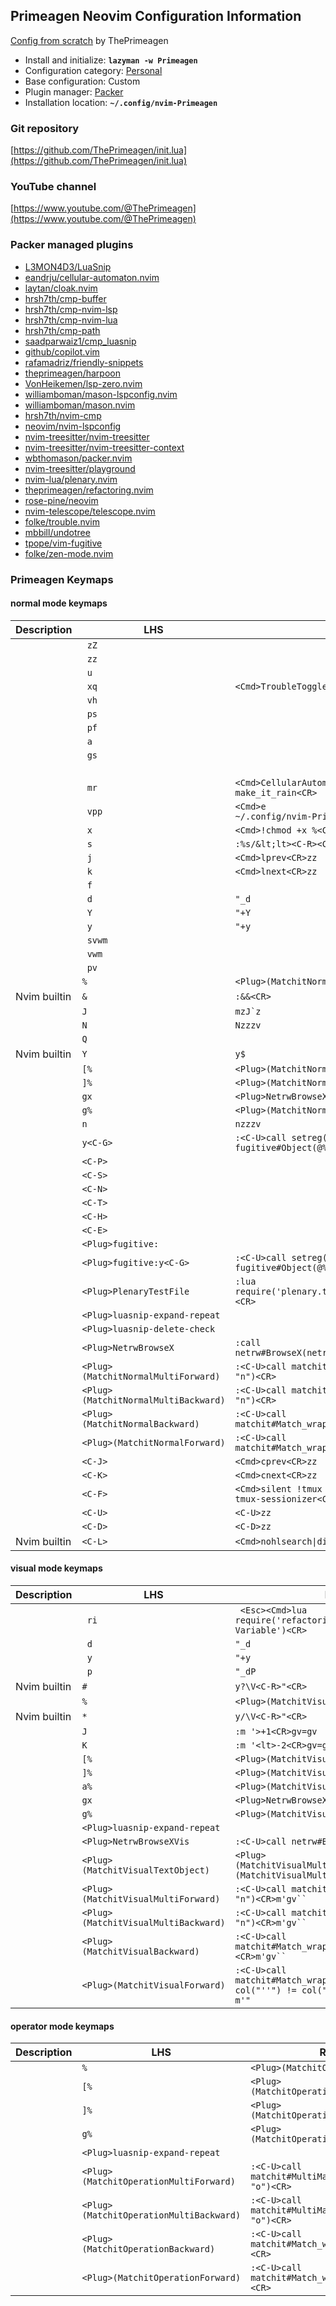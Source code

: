 ## Primeagen Neovim Configuration Information

[Config from scratch](https://youtu.be/w7i4amO_zaE) by ThePrimeagen

- Install and initialize: **`lazyman -w Primeagen`**
- Configuration category: [Personal](https://lazyman.dev/configurations/#personal-configurations)
- Base configuration:     Custom
- Plugin manager:         [Packer](https://github.com/wbthomason/packer.nvim)
- Installation location:  **`~/.config/nvim-Primeagen`**

### Git repository

[https://github.com/ThePrimeagen/init.lua](https://github.com/ThePrimeagen/init.lua)

### YouTube channel

[https://www.youtube.com/@ThePrimeagen](https://www.youtube.com/@ThePrimeagen)

### Packer managed plugins

- [L3MON4D3/LuaSnip](https://github.com/L3MON4D3/LuaSnip)
- [eandrju/cellular-automaton.nvim](https://github.com/eandrju/cellular-automaton.nvim)
- [laytan/cloak.nvim](https://github.com/laytan/cloak.nvim)
- [hrsh7th/cmp-buffer](https://github.com/hrsh7th/cmp-buffer)
- [hrsh7th/cmp-nvim-lsp](https://github.com/hrsh7th/cmp-nvim-lsp)
- [hrsh7th/cmp-nvim-lua](https://github.com/hrsh7th/cmp-nvim-lua)
- [hrsh7th/cmp-path](https://github.com/hrsh7th/cmp-path)
- [saadparwaiz1/cmp_luasnip](https://github.com/saadparwaiz1/cmp_luasnip)
- [github/copilot.vim](https://github.com/github/copilot.vim)
- [rafamadriz/friendly-snippets](https://github.com/rafamadriz/friendly-snippets)
- [theprimeagen/harpoon](https://github.com/theprimeagen/harpoon)
- [VonHeikemen/lsp-zero.nvim](https://github.com/VonHeikemen/lsp-zero.nvim)
- [williamboman/mason-lspconfig.nvim](https://github.com/williamboman/mason-lspconfig.nvim)
- [williamboman/mason.nvim](https://github.com/williamboman/mason.nvim)
- [hrsh7th/nvim-cmp](https://github.com/hrsh7th/nvim-cmp)
- [neovim/nvim-lspconfig](https://github.com/neovim/nvim-lspconfig)
- [nvim-treesitter/nvim-treesitter](https://github.com/nvim-treesitter/nvim-treesitter)
- [nvim-treesitter/nvim-treesitter-context](https://github.com/nvim-treesitter/nvim-treesitter-context)
- [wbthomason/packer.nvim](https://github.com/wbthomason/packer.nvim)
- [nvim-treesitter/playground](https://github.com/nvim-treesitter/playground)
- [nvim-lua/plenary.nvim](https://github.com/nvim-lua/plenary.nvim)
- [theprimeagen/refactoring.nvim](https://github.com/theprimeagen/refactoring.nvim)
- [rose-pine/neovim](https://github.com/rose-pine/neovim)
- [nvim-telescope/telescope.nvim](https://github.com/nvim-telescope/telescope.nvim)
- [folke/trouble.nvim](https://github.com/folke/trouble.nvim)
- [mbbill/undotree](https://github.com/mbbill/undotree)
- [tpope/vim-fugitive](https://github.com/tpope/vim-fugitive)
- [folke/zen-mode.nvim](https://github.com/folke/zen-mode.nvim)

### Primeagen Keymaps

#### normal mode keymaps

| Description | LHS | RHS |
| ----------- | --- | --- |
|  | <code> zZ</code> |  |
|  | <code> zz</code> |  |
|  | <code> u</code> |  |
|  | <code> xq</code> | <code>&lt;Cmd&gt;TroubleToggle quickfix&lt;CR&gt;</code> |
|  | <code> vh</code> |  |
|  | <code> ps</code> |  |
|  | <code> pf</code> |  |
|  | <code> a</code> |  |
|  | <code> gs</code> |  |
|  | <code>  </code> |  |
|  | <code> mr</code> | <code>&lt;Cmd&gt;CellularAutomaton make_it_rain&lt;CR&gt;</code> |
|  | <code> vpp</code> | <code>&lt;Cmd&gt;e ~/.config/nvim-Primeagen/lua/theprimeagen/packer.lua&lt;CR&gt;</code> |
|  | <code> x</code> | <code>&lt;Cmd&gt;!chmod +x %&lt;CR&gt;</code> |
|  | <code> s</code> | <code>:%s/\&lt;lt&gt;&lt;C-R&gt;&lt;C-W&gt;\&gt;/&lt;C-R&gt;&lt;C-W&gt;/gI&lt;Left&gt;&lt;Left&gt;&lt;Left&gt;</code> |
|  | <code> j</code> | <code>&lt;Cmd&gt;lprev&lt;CR&gt;zz</code> |
|  | <code> k</code> | <code>&lt;Cmd&gt;lnext&lt;CR&gt;zz</code> |
|  | <code> f</code> |  |
|  | <code> d</code> | <code>"_d</code> |
|  | <code> Y</code> | <code>"+Y</code> |
|  | <code> y</code> | <code>"+y</code> |
|  | <code> svwm</code> |  |
|  | <code> vwm</code> |  |
|  | <code> pv</code> |  |
|  | <code>%</code> | <code>&lt;Plug&gt;(MatchitNormalForward)</code> |
| Nvim builtin | <code>&</code> | <code>:&&&lt;CR&gt;</code> |
|  | <code>J</code> | <code>mzJ`z</code> |
|  | <code>N</code> | <code>Nzzzv</code> |
|  | <code>Q</code> | <code></code> |
| Nvim builtin | <code>Y</code> | <code>y$</code> |
|  | <code>[%</code> | <code>&lt;Plug&gt;(MatchitNormalMultiBackward)</code> |
|  | <code>]%</code> | <code>&lt;Plug&gt;(MatchitNormalMultiForward)</code> |
|  | <code>gx</code> | <code>&lt;Plug&gt;NetrwBrowseX</code> |
|  | <code>g%</code> | <code>&lt;Plug&gt;(MatchitNormalBackward)</code> |
|  | <code>n</code> | <code>nzzzv</code> |
|  | <code>y&lt;C-G&gt;</code> | <code>:&lt;C-U&gt;call setreg(v:register, fugitive#Object(@%))&lt;CR&gt;</code> |
|  | <code>&lt;C-P&gt;</code> |  |
|  | <code>&lt;C-S&gt;</code> |  |
|  | <code>&lt;C-N&gt;</code> |  |
|  | <code>&lt;C-T&gt;</code> |  |
|  | <code>&lt;C-H&gt;</code> |  |
|  | <code>&lt;C-E&gt;</code> |  |
|  | <code>&lt;Plug&gt;fugitive:</code> | <code></code> |
|  | <code>&lt;Plug&gt;fugitive:y&lt;C-G&gt;</code> | <code>:&lt;C-U&gt;call setreg(v:register, fugitive#Object(@%))&lt;CR&gt;</code> |
|  | <code>&lt;Plug&gt;PlenaryTestFile</code> | <code>:lua require('plenary.test_harness').test_directory(vim.fn.expand("%:p"))&lt;CR&gt;</code> |
|  | <code>&lt;Plug&gt;luasnip-expand-repeat</code> |  |
|  | <code>&lt;Plug&gt;luasnip-delete-check</code> |  |
|  | <code>&lt;Plug&gt;NetrwBrowseX</code> | <code>:call netrw#BrowseX(netrw#GX(),netrw#CheckIfRemote(netrw#GX()))&lt;CR&gt;</code> |
|  | <code>&lt;Plug&gt;(MatchitNormalMultiForward)</code> | <code>:&lt;C-U&gt;call matchit#MultiMatch("W",  "n")&lt;CR&gt;</code> |
|  | <code>&lt;Plug&gt;(MatchitNormalMultiBackward)</code> | <code>:&lt;C-U&gt;call matchit#MultiMatch("bW", "n")&lt;CR&gt;</code> |
|  | <code>&lt;Plug&gt;(MatchitNormalBackward)</code> | <code>:&lt;C-U&gt;call matchit#Match_wrapper('',0,'n')&lt;CR&gt;</code> |
|  | <code>&lt;Plug&gt;(MatchitNormalForward)</code> | <code>:&lt;C-U&gt;call matchit#Match_wrapper('',1,'n')&lt;CR&gt;</code> |
|  | <code>&lt;C-J&gt;</code> | <code>&lt;Cmd&gt;cprev&lt;CR&gt;zz</code> |
|  | <code>&lt;C-K&gt;</code> | <code>&lt;Cmd&gt;cnext&lt;CR&gt;zz</code> |
|  | <code>&lt;C-F&gt;</code> | <code>&lt;Cmd&gt;silent !tmux neww tmux-sessionizer&lt;CR&gt;</code> |
|  | <code>&lt;C-U&gt;</code> | <code>&lt;C-U&gt;zz</code> |
|  | <code>&lt;C-D&gt;</code> | <code>&lt;C-D&gt;zz</code> |
| Nvim builtin | <code>&lt;C-L&gt;</code> | <code>&lt;Cmd&gt;nohlsearch&#124;diffupdate|normal! &lt;C-L&gt;&lt;CR&gt;</code> |

#### visual mode keymaps

| Description | LHS | RHS |
| ----------- | --- | --- |
|  | <code> ri</code> | <code> &lt;Esc&gt;&lt;Cmd&gt;lua require('refactoring').refactor('Inline Variable')&lt;CR&gt;</code> |
|  | <code> d</code> | <code>"_d</code> |
|  | <code> y</code> | <code>"+y</code> |
|  | <code> p</code> | <code>"_dP</code> |
| Nvim builtin | <code>#</code> | <code>y?\V&lt;C-R&gt;"&lt;CR&gt;</code> |
|  | <code>%</code> | <code>&lt;Plug&gt;(MatchitVisualForward)</code> |
| Nvim builtin | <code>*</code> | <code>y/\V&lt;C-R&gt;"&lt;CR&gt;</code> |
|  | <code>J</code> | <code>:m '&gt;+1&lt;CR&gt;gv=gv</code> |
|  | <code>K</code> | <code>:m '&lt;lt&gt;-2&lt;CR&gt;gv=gv</code> |
|  | <code>[%</code> | <code>&lt;Plug&gt;(MatchitVisualMultiBackward)</code> |
|  | <code>]%</code> | <code>&lt;Plug&gt;(MatchitVisualMultiForward)</code> |
|  | <code>a%</code> | <code>&lt;Plug&gt;(MatchitVisualTextObject)</code> |
|  | <code>gx</code> | <code>&lt;Plug&gt;NetrwBrowseXVis</code> |
|  | <code>g%</code> | <code>&lt;Plug&gt;(MatchitVisualBackward)</code> |
|  | <code>&lt;Plug&gt;luasnip-expand-repeat</code> |  |
|  | <code>&lt;Plug&gt;NetrwBrowseXVis</code> | <code>:&lt;C-U&gt;call netrw#BrowseXVis()&lt;CR&gt;</code> |
|  | <code>&lt;Plug&gt;(MatchitVisualTextObject)</code> | <code>&lt;Plug&gt;(MatchitVisualMultiBackward)o&lt;Plug&gt;(MatchitVisualMultiForward)</code> |
|  | <code>&lt;Plug&gt;(MatchitVisualMultiForward)</code> | <code>:&lt;C-U&gt;call matchit#MultiMatch("W",  "n")&lt;CR&gt;m'gv``</code> |
|  | <code>&lt;Plug&gt;(MatchitVisualMultiBackward)</code> | <code>:&lt;C-U&gt;call matchit#MultiMatch("bW", "n")&lt;CR&gt;m'gv``</code> |
|  | <code>&lt;Plug&gt;(MatchitVisualBackward)</code> | <code>:&lt;C-U&gt;call matchit#Match_wrapper('',0,'v')&lt;CR&gt;m'gv``</code> |
|  | <code>&lt;Plug&gt;(MatchitVisualForward)</code> | <code>:&lt;C-U&gt;call matchit#Match_wrapper('',1,'v')&lt;CR&gt;:if col("''") != col("$") &#124; exe ":normal! m'" | endif&lt;CR&gt;gv``</code> |

#### operator mode keymaps

| Description | LHS | RHS |
| ----------- | --- | --- |
|  | <code>%</code> | <code>&lt;Plug&gt;(MatchitOperationForward)</code> |
|  | <code>[%</code> | <code>&lt;Plug&gt;(MatchitOperationMultiBackward)</code> |
|  | <code>]%</code> | <code>&lt;Plug&gt;(MatchitOperationMultiForward)</code> |
|  | <code>g%</code> | <code>&lt;Plug&gt;(MatchitOperationBackward)</code> |
|  | <code>&lt;Plug&gt;luasnip-expand-repeat</code> |  |
|  | <code>&lt;Plug&gt;(MatchitOperationMultiForward)</code> | <code>:&lt;C-U&gt;call matchit#MultiMatch("W",  "o")&lt;CR&gt;</code> |
|  | <code>&lt;Plug&gt;(MatchitOperationMultiBackward)</code> | <code>:&lt;C-U&gt;call matchit#MultiMatch("bW", "o")&lt;CR&gt;</code> |
|  | <code>&lt;Plug&gt;(MatchitOperationBackward)</code> | <code>:&lt;C-U&gt;call matchit#Match_wrapper('',0,'o')&lt;CR&gt;</code> |
|  | <code>&lt;Plug&gt;(MatchitOperationForward)</code> | <code>:&lt;C-U&gt;call matchit#Match_wrapper('',1,'o')&lt;CR&gt;</code> |
